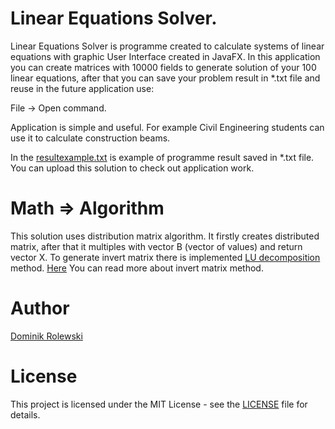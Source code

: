 # Linear Equations Solver.
Linear Equations Solver is programme created to calculate systems of linear equations with graphic User Interface created in JavaFX. 
In this application you can create matrices with 10000 fields to generate solution of your 100 linear equations, after that you can save your problem result in *.txt file and reuse in the future application use:

File -> Open command.

Application is simple and useful. For example Civil Engineering students can use it to calculate construction beams.

In the [resultexample.txt](resultexample.txt) is example of programme result saved in *.txt file. You can upload this solution to check out application work.

# Math => Algorithm
This solution uses distribution matrix algorithm. It firstly creates distributed matrix, after that it multiples with vector B (vector of values) and return vector X. 
To generate invert matrix there is implemented [LU decomposition](https://en.wikipedia.org/wiki/LU_decomposition) method.
[Here](https://courses.lumenlearning.com/ivytech-collegealgebra/chapter/solving-a-system-of-linear-equations-using-the-inverse-of-a-matrix/) You can read more about invert matrix method.

# Author
[Dominik Rolewski](http://github.com/drolewski)

# License
This project is licensed under the MIT License - see the [LICENSE](LICENSE) file for details.